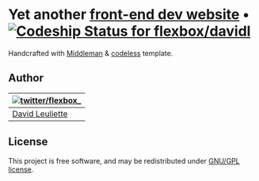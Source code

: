 # Yet another [front-end dev website](https://davidl.fr) • [![Codeship Status for flexbox/davidl](https://app.codeship.com/projects/400581d0-1ca6-0132-5dd3-26e5d54be407/status?branch=master)](https://app.codeship.com/projects/35237)


Handcrafted with [Middleman](http://middlemanapp.com) & [codeless](https://github.com/flexbox/codeless) template.

## Author

| [![twitter/flexbox_](https://gravatar.com/avatar/66ecc55f1bc2e5863eb516ee6f20794e?s=70)](https://twitter.com/flexbox_ "Follow @flexbox_ on Twitter") |
|---|
| [David Leuliette](https://davidl.fr/) |

## License

This project is free software, and may be redistributed under [GNU/GPL license](LICENSE.md).
